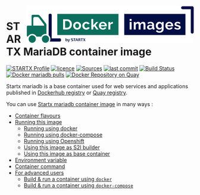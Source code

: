 <img align="right" src="https://raw.githubusercontent.com/startxfr/docker-images/master/travis/logo-small.svg?sanitize=true">

# STARTX MariaDB container image

[![STARTX Profile](https://img.shields.io/badge/provider-startx-green.svg)](https://github.com/startxfr) [![licence](https://img.shields.io/github/license/startxfr/docker-images.svg)](https://github.com/startxfr/docker-images) [![Sources](https://img.shields.io/badge/startx-docker--images-blue.svg)](https://github.com/startxfr/docker-images/tree/master/Services/mariadb/)
[![last commit](https://img.shields.io/github/last-commit/startxfr/docker-images.svg)](https://github.com/startxfr/docker-images) [![Build Status](https://travis-ci.org/startxfr/docker-images.svg?branch=master)](https://travis-ci.org/startxfr/docker-images) [![Docker mariadb pulls](https://img.shields.io/docker/pulls/startx/sv-mariadb)](https://hub.docker.com/r/startx/sv-fedora) [![Docker Repository on Quay](https://quay.io/repository/startx/mariadb/status "Docker Repository on Quay")](https://quay.io/repository/startx/mariadb)

Startx mariadb is a base container used for web services and applications published in
[Dockerhub registry](https://hub.docker.com/u/startx) or [Quay registry](https://quay.io/startx).

You can use [Startx mariadb container image](https://docker-images.readthedocs.io/en/latest/Services/mariadb/) in many ways :

- [Container flavours](https://docker-images.readthedocs.io/en/latest/Services/mariadb/#container-flavours)
- [Running this image](https://docker-images.readthedocs.io/en/latest/Services/mariadb/#running-this-image)
  - [Running using docker](https://docker-images.readthedocs.io/en/latest/Services/mariadb/#running-using-docker)
  - [Running using docker-compose](https://docker-images.readthedocs.io/en/latest/Services/mariadb/#running-using-docker-compose)
  - [Running using Openshift](https://docker-images.readthedocs.io/en/latest/Services/mariadb/#running-using-openshift)
  - [Using this image as S2I builder](https://docker-images.readthedocs.io/en/latest/Services/mariadb/#using-this-image-as-s2i-builder)
  - [Using this image as base container](https://docker-images.readthedocs.io/en/latest/Services/mariadb/#using-this-image-as-base-container)
- [Environment variable](https://docker-images.readthedocs.io/en/latest/Services/mariadb/#environment-variable)
- [Container command](https://docker-images.readthedocs.io/en/latest/Services/mariadb/#container-command)
- [For advanced users](https://docker-images.readthedocs.io/en/latest/Services/mariadb/#for-advanced-users)
  - [Build & run a container using `docker`](https://docker-images.readthedocs.io/en/latest/Services/mariadb/#build--run-a-container-using-docker)
  - [Build & run a container using `docker-compose`](https://docker-images.readthedocs.io/en/latest/Services/mariadb/#build--run-a-container-using-docker-compose)
